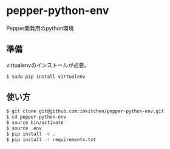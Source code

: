 # pepper-python-env
Pepper開発用のpython環境

## 準備
virtualenvのインストールが必要。

```sh
$ sudo pip install virtualenv
```

## 使い方

```sh
$ git clone git@github.com:imkitchen/pepper-python-env.git
$ cd pepper-python-env
$ source bin/activate
$ source .env
$ pip install -e .
$ pip install -r requirements.txt
```


